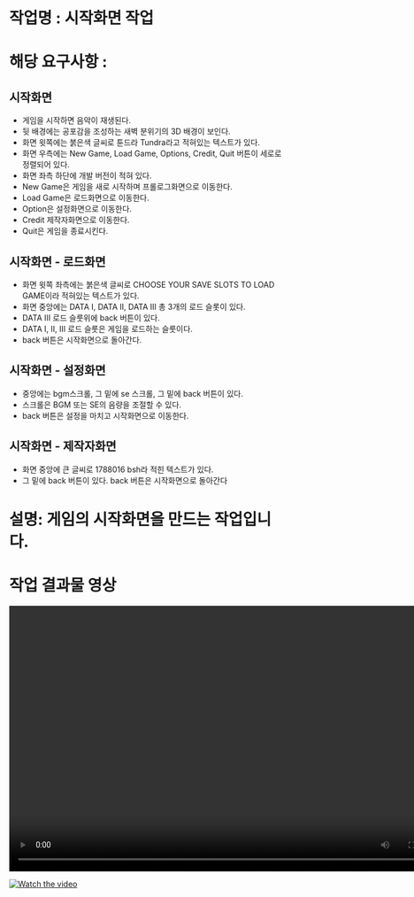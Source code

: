# 작업명 : 시작화면 작업

# 해당 요구사항 : 

## 시작화면
- 게임을 시작하면 음악이 재생된다.
- 뒷 배경에는 공포감을 조성하는 새벽 분위기의 3D 배경이 보인다.
- 화면 윗쪽에는 붉은색 글씨로 툰드라 Tundra라고 적혀있는 텍스트가 있다.
- 화면 우측에는 New Game, Load Game, Options, Credit, Quit 버튼이 세로로 정렬되어 있다.
- 화면 좌측 하단에 개발 버전이 적혀 있다.
- New Game은 게임을 새로 시작하며 프롤로그화면으로 이동한다.
- Load Game은 로드화면으로 이동한다.
- Option은 설정화면으로 이동한다.
- Credit 제작자화면으로 이동한다.
- Quit은 게임을 종료시킨다.
## 시작화면 - 로드화면
- 화면 윗쪽 좌측에는 붉은색 글씨로 CHOOSE YOUR SAVE SLOTS TO LOAD GAME이라 적혀있는 텍스트가 있다.
- 화면 중앙에는 DATA I, DATA II, DATA III 총 3개의 로드 슬롯이 있다.
- DATA III 로드 슬룻위에 back 버튼이 있다.
- DATA I, II, III 로드 슬룻은 게임을 로드하는 슬룻이다.
- back 버튼은 시작화면으로 돌아간다.
## 시작화면 - 설정화면
- 중앙에는 bgm스크롤, 그 밑에 se 스크롤, 그 밑에 back 버튼이 있다.
- 스크롤은 BGM 또는 SE의 음량을 조절할 수 있다.
- back 버튼은 설정을 마치고 시작화면으로 이동한다.
## 시작화면 - 제작자화면
- 화면 중앙에 큰 글씨로 1788016 bsh라 적힌 텍스트가 있다.
- 그 밑에 back 버튼이 있다. back 버튼은 시작화면으로 돌아간다

# 설명: 게임의 시작화면을 만드는 작업입니다.

# 작업 결과물 영상
<video width="800" height="480" controls=""><source src="https://onedrive.live.com/download?cid=FBFF582DFFE08D35&amp;resid=FBFF582DFFE08D35%2114399&amp;authkey=ABepWAGjFT9hrjM" type="video/mp4">
Your browser does not support the video tag.
</video>


[![Watch the video](https://i.imgur.com/vKb2F1B.png)](https://onedrive.live.com/download?cid=FBFF582DFFE08D35&amp;resid=FBFF582DFFE08D35%2114399&amp;authkey=ABepWAGjFT9hrjM)
